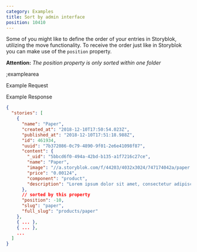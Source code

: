 ```yaml
---
category: Examples
title: Sort by admin interface
position: 10410
---
```


Some of you might like to define the order of your entries in Storyblok, utilizing the move functionality. To receive the order just like in Storyblok you can make use of the `position` property. 

**Attention:** *The position property is only sorted within one folder*

;examplearea

Example Request

<RequestExample url="https://api.storyblok.com/v1/cdn/stories?sort_by=position:desc&token=ask9soUkv02QqbZgmZdeDAtt"></RequestExample>

Example Response

```json
{  
  "stories": [
    {
      "name": "Paper",
      "created_at": "2018-12-10T17:50:54.023Z",
      "published_at": "2018-12-10T17:51:18.988Z",
      "id": 461934,
      "uuid": "7b372086-0c79-4890-9f01-2e6e41098f87",
      "content": {
        "_uid": "5bbcd6f0-494a-42bd-b135-a1f7216c27ce",
        "name": "Paper",
        "image": "//a.storyblok.com/f/44203/4032x3024/747174042a/paper.jpg",
        "price": "0.00124",
        "component": "product",
        "description": "Lorem ipsum dolor sit amet, consectetur adipiscing elit. In erat mauris, faucibus quis pharetra sit amet, pretium ac libero. Etiam vehicula eleifend bibendum."
      },
      // sorted by this property
      "position": -10,
      "slug": "paper",
      "full_slug": "products/paper"
    },
    { ... },
    { ... },
    ...
  ]
}
```